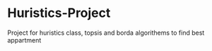 # Huristics-Project
Project for huristics class, topsis and borda algorithems to find best appartment
